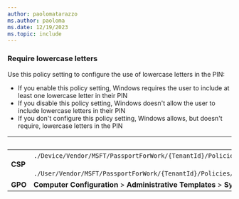 ```yaml
---
author: paolomatarazzo
ms.author: paoloma
ms.date: 12/19/2023
ms.topic: include
---
```


### Require lowercase letters

Use this policy setting to configure the use of lowercase letters in the PIN:

- If you enable this policy setting, Windows requires the user to include at least one lowercase letter in their PIN
- If you disable this policy setting, Windows doesn't allow the user to include lowercase letters in their PIN
- If you don't configure this policy setting, Windows allows, but doesn't require, lowercase letters in the PIN

|  | Path |
|--|--|
| **CSP** | `./Device/Vendor/MSFT/PassportForWork/{TenantId}/Policies/PINComplexity/`[devicetenantidpoliciespincomplexitylowercaseletters](/windows/client-management/mdm/passportforwork-csp#devicetenantidpoliciespincomplexitylowercaseletters)<br><br>`./User/Vendor/MSFT/PassportForWork/{TenantId}/Policies/PINComplexity/`[usertenantidpoliciespincomplexitylowercaseletters](/windows/client-management/mdm/passportforwork-csp#usertenantidpoliciespincomplexitylowercaseletters) |
| **GPO** | **Computer Configuration** > **Administrative Templates** > **System** > **PIN Complexity** |
